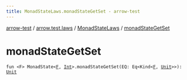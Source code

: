 ```yaml
---
title: MonadStateLaws.monadStateGetSet - arrow-test
---
```


[arrow-test](../../index.html) / [arrow.test.laws](../index.html) / [MonadStateLaws](index.html) / [monadStateGetSet](./monad-state-get-set.html)

# monadStateGetSet

`fun <F> MonadState<`[`F`](monad-state-get-set.html#F)`, `[`Int`](https://kotlinlang.org/api/latest/jvm/stdlib/kotlin/-int/index.html)`>.monadStateGetSet(EQ: Eq<Kind<`[`F`](monad-state-get-set.html#F)`, `[`Unit`](https://kotlinlang.org/api/latest/jvm/stdlib/kotlin/-unit/index.html)`>>): `[`Unit`](https://kotlinlang.org/api/latest/jvm/stdlib/kotlin/-unit/index.html)